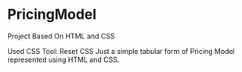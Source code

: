 # PricingModel
Project Based On HTML and CSS

Used CSS Tool: Reset CSS 
Just a simple tabular form of Pricing Model represented using HTML and CSS.
